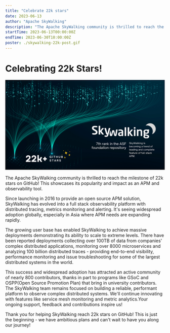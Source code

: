 ```yaml
---
title: "Celebrate 22k stars"
date: 2023-06-13
author: "Apache SkyWalking"
description: "The Apache SkyWalking community is thrilled to reach the milestone of 22k stars on GitHub!"
startTime: 2023-06-13T00:00:00Z
endTime: 2023-06-30T10:00:00Z
poster: ./skywalking-22k-post.gif
---
```


# Celebrating 22k Stars!

![Stars](./skywalking-22k.png)

The Apache SkyWalking community is thrilled to reach the milestone of 22k stars on GitHub! This showcases its popularity and impact as an APM and observability tool.

Since launching in 2016 to provide an open source APM solution, SkyWalking has evolved into a full stack observability platform with distributed tracing, metrics monitoring and alerting. It's seeing widespread adoption globally, especially in Asia where APM needs are expanding rapidly.

The growing user base has enabled SkyWalking to achieve massive deployments demonstrating its ability to scale to extreme levels. There have been reported deployments collecting over 100TB of data from companies' complex distributed applications, monitoring over 8000 microservices and analyzing 100 billion distributed traces - providing end-to-end visibility, performance monitoring and issue troubleshooting for some of the largest distributed systems in the world.

This success and widespread adoption has attracted an active community of nearly 800 contributors, thanks in part to programs like GSoC and OSPP(Open Source Promotion Plan) that bring in university contributors. The SkyWalking team remains focused on building a reliable, performant platform to observe complex distributed systems. We'll continue innovating with features like service mesh monitoring and metric analytics.Your ongoing support, feedback and contributions inspire us!

Thank you for helping SkyWalking reach 22k stars on GitHub! This is just the beginning - we have ambitious plans and can't wait to have you along our journey!
